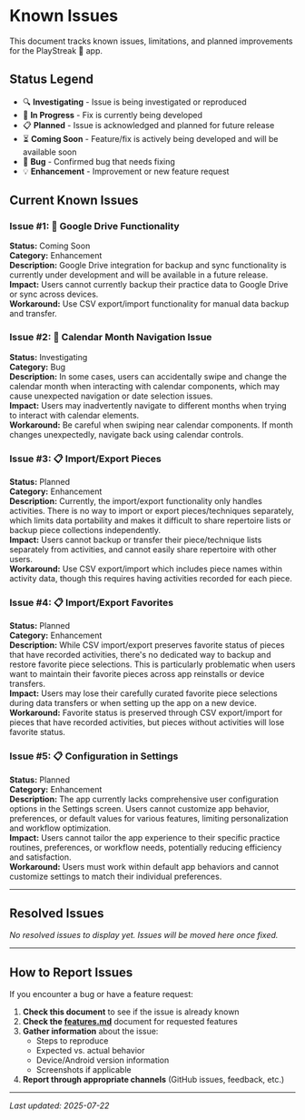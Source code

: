 # Known Issues

This document tracks known issues, limitations, and planned improvements for the PlayStreak 🎵 app.

## Status Legend
- 🔍 **Investigating** - Issue is being investigated or reproduced
- 🔄 **In Progress** - Fix is currently being developed
- 📋 **Planned** - Issue is acknowledged and planned for future release
- ⏳ **Coming Soon** - Feature/fix is actively being developed and will be available soon
- 🐛 **Bug** - Confirmed bug that needs fixing
- 💡 **Enhancement** - Improvement or new feature request

## Current Known Issues

### Issue #1: 🔄 Google Drive Functionality
**Status:** Coming Soon  
**Category:** Enhancement  
**Description:** Google Drive integration for backup and sync functionality is currently under development and will be available in a future release.  
**Impact:** Users cannot currently backup their practice data to Google Drive or sync across devices.  
**Workaround:** Use CSV export/import functionality for manual data backup and transfer.

### Issue #2: 🐛 Calendar Month Navigation Issue
**Status:** Investigating  
**Category:** Bug  
**Description:** In some cases, users can accidentally swipe and change the calendar month when interacting with calendar components, which may cause unexpected navigation or date selection issues.  
**Impact:** Users may inadvertently navigate to different months when trying to interact with calendar elements.  
**Workaround:** Be careful when swiping near calendar components. If month changes unexpectedly, navigate back using calendar controls.

### Issue #3: 📋 Import/Export Pieces
**Status:** Planned  
**Category:** Enhancement  
**Description:** Currently, the import/export functionality only handles activities. There is no way to import or export pieces/techniques separately, which limits data portability and makes it difficult to share repertoire lists or backup piece collections independently.  
**Impact:** Users cannot backup or transfer their piece/technique lists separately from activities, and cannot easily share repertoire with other users.  
**Workaround:** Use CSV export/import which includes piece names within activity data, though this requires having activities recorded for each piece.

### Issue #4: 📋 Import/Export Favorites
**Status:** Planned  
**Category:** Enhancement  
**Description:** While CSV import/export preserves favorite status of pieces that have recorded activities, there's no dedicated way to backup and restore favorite piece selections. This is particularly problematic when users want to maintain their favorite pieces across app reinstalls or device transfers.  
**Impact:** Users may lose their carefully curated favorite piece selections during data transfers or when setting up the app on a new device.  
**Workaround:** Favorite status is preserved through CSV export/import for pieces that have recorded activities, but pieces without activities will lose favorite status.

### Issue #5: 📋 Configuration in Settings
**Status:** Planned  
**Category:** Enhancement  
**Description:** The app currently lacks comprehensive user configuration options in the Settings screen. Users cannot customize app behavior, preferences, or default values for various features, limiting personalization and workflow optimization.  
**Impact:** Users cannot tailor the app experience to their specific practice routines, preferences, or workflow needs, potentially reducing efficiency and satisfaction.  
**Workaround:** Users must work within default app behaviors and cannot customize settings to match their individual preferences.

---

## Resolved Issues

*No resolved issues to display yet. Issues will be moved here once fixed.*

---

## How to Report Issues

If you encounter a bug or have a feature request:

1. **Check this document** to see if the issue is already known
2. **Check the [features.md](./features.md)** document for requested features
3. **Gather information** about the issue:
   - Steps to reproduce
   - Expected vs. actual behavior
   - Device/Android version information
   - Screenshots if applicable
4. **Report through appropriate channels** (GitHub issues, feedback, etc.)

---

*Last updated: 2025-07-22*